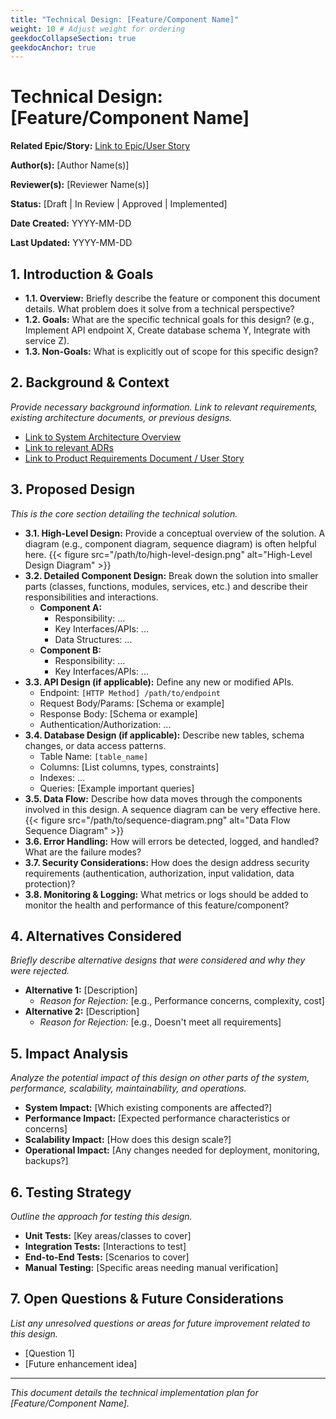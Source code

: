 ```yaml
---
title: "Technical Design: [Feature/Component Name]"
weight: 10 # Adjust weight for ordering
geekdocCollapseSection: true
geekdocAnchor: true
---
```


# Technical Design: [Feature/Component Name]

**Related Epic/Story:** [Link to Epic/User Story]()

**Author(s):** [Author Name(s)]

**Reviewer(s):** [Reviewer Name(s)]

**Status:** [Draft | In Review | Approved | Implemented]

**Date Created:** YYYY-MM-DD

**Last Updated:** YYYY-MM-DD

## 1. Introduction & Goals

*   **1.1. Overview:** Briefly describe the feature or component this document details. What problem does it solve from a technical perspective?
*   **1.2. Goals:** What are the specific technical goals for this design? (e.g., Implement API endpoint X, Create database schema Y, Integrate with service Z).
*   **1.3. Non-Goals:** What is explicitly out of scope for this specific design?

## 2. Background & Context

*Provide necessary background information. Link to relevant requirements, existing architecture documents, or previous designs.*

*   [Link to System Architecture Overview]()
*   [Link to relevant ADRs]()
*   [Link to Product Requirements Document / User Story]()

## 3. Proposed Design

*This is the core section detailing the technical solution.*

*   **3.1. High-Level Design:** Provide a conceptual overview of the solution. A diagram (e.g., component diagram, sequence diagram) is often helpful here.
    {{< figure src="/path/to/high-level-design.png" alt="High-Level Design Diagram" >}}
*   **3.2. Detailed Component Design:** Break down the solution into smaller parts (classes, functions, modules, services, etc.) and describe their responsibilities and interactions.
    *   **Component A:**
        *   Responsibility: ...
        *   Key Interfaces/APIs: ...
        *   Data Structures: ...
    *   **Component B:**
        *   Responsibility: ...
        *   Key Interfaces/APIs: ...
*   **3.3. API Design (if applicable):** Define any new or modified APIs.
    *   Endpoint: `[HTTP Method] /path/to/endpoint`
    *   Request Body/Params: [Schema or example]
    *   Response Body: [Schema or example]
    *   Authentication/Authorization: ...
*   **3.4. Database Design (if applicable):** Describe new tables, schema changes, or data access patterns.
    *   Table Name: `[table_name]`
    *   Columns: [List columns, types, constraints]
    *   Indexes: ...
    *   Queries: [Example important queries]
*   **3.5. Data Flow:** Describe how data moves through the components involved in this design. A sequence diagram can be very effective here.
    {{< figure src="/path/to/sequence-diagram.png" alt="Data Flow Sequence Diagram" >}}
*   **3.6. Error Handling:** How will errors be detected, logged, and handled? What are the failure modes?
*   **3.7. Security Considerations:** How does the design address security requirements (authentication, authorization, input validation, data protection)?
*   **3.8. Monitoring & Logging:** What metrics or logs should be added to monitor the health and performance of this feature/component?

## 4. Alternatives Considered

*Briefly describe alternative designs that were considered and why they were rejected.*

*   **Alternative 1:** [Description]
    *   *Reason for Rejection:* [e.g., Performance concerns, complexity, cost]
*   **Alternative 2:** [Description]
    *   *Reason for Rejection:* [e.g., Doesn't meet all requirements]

## 5. Impact Analysis

*Analyze the potential impact of this design on other parts of the system, performance, scalability, maintainability, and operations.*

*   **System Impact:** [Which existing components are affected?]
*   **Performance Impact:** [Expected performance characteristics or concerns]
*   **Scalability Impact:** [How does this design scale?]
*   **Operational Impact:** [Any changes needed for deployment, monitoring, backups?]

## 6. Testing Strategy

*Outline the approach for testing this design.*

*   **Unit Tests:** [Key areas/classes to cover]
*   **Integration Tests:** [Interactions to test]
*   **End-to-End Tests:** [Scenarios to cover]
*   **Manual Testing:** [Specific areas needing manual verification]

## 7. Open Questions & Future Considerations

*List any unresolved questions or areas for future improvement related to this design.*

*   [Question 1]
*   [Future enhancement idea]

---

*This document details the technical implementation plan for [Feature/Component Name].*